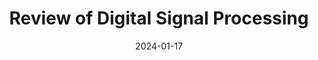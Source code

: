---
title: "Review of Digital Signal Processing"
index: 5
date: 2024-01-17
materials:
- topic: "Exploring a Time-Series Dataset: Parkinsonian Gait"
  files:
  - type: "colab"
  url: https://colab.research.google.com/github/C4M-UofT/C4M-UofT.github.io/blob/master/lectures/winter/5_review/5a - Exploring a Time-Series Dataset.ipynb
- topic: "Exploring an Image Dataset: Skin Cancer"
  files:
  - type: "colab"
    url: https://colab.research.google.com/github/C4M-UofT/C4M-UofT.github.io/blob/master/lectures/winter/5_review/5a - Exploring an Image Dataset.ipynb
assignment:
  text: "Materials in progress"
  due_date: 2024-01-31 12:00 PM
  submission_link: TBD
  files:
  - type: "colab"
    url: TBD
---